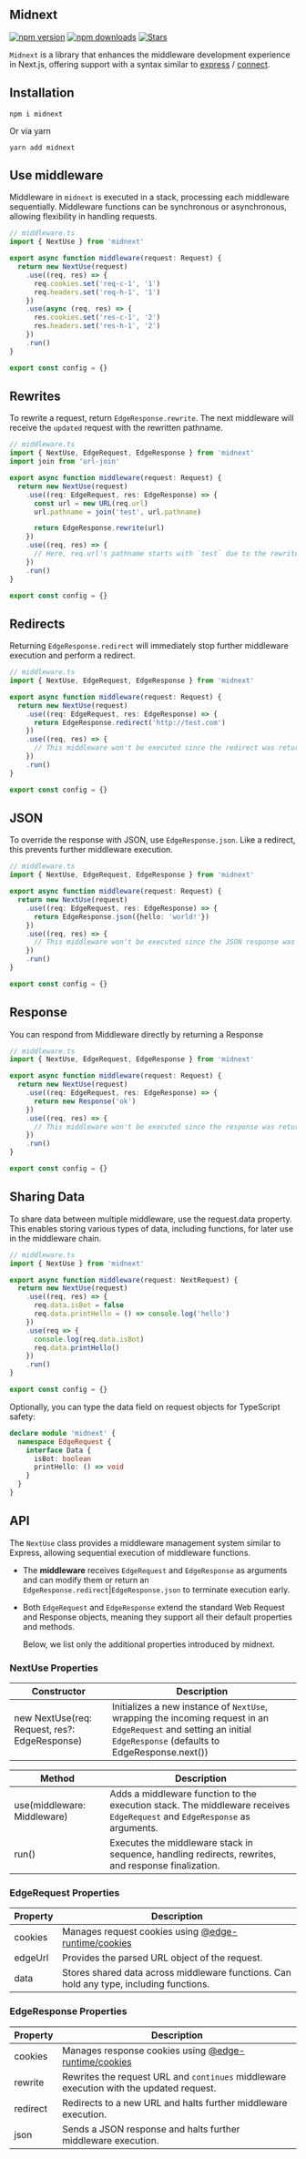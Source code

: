 ## Midnext

[![npm version](https://img.shields.io/npm/v/midnext.svg?style=for-the-badge)](https://www.npmjs.com/package/midnext)
[![npm downloads](https://img.shields.io/npm/dm/midnext.svg?style=for-the-badge)](https://www.npmjs.com/package/midnext)
[![Stars](https://img.shields.io/github/stars/denchiklut/midnext?style=for-the-badge)](https://github.com/denchiklut/midnext)

`Midnext` is a library that enhances the middleware development experience in Next.js, offering support with a syntax
similar to [express](http://npm.im/express) / [connect](https://www.npmjs.com/package/connect).

## Installation

```
npm i midnext
```

Or via yarn

```
yarn add midnext
```

## Use middleware

Middleware in `midnext` is executed in a stack, processing each middleware sequentially. Middleware functions can be
synchronous or asynchronous, allowing flexibility in handling requests.

```typescript
// middleware.ts
import { NextUse } from 'midnext'

export async function middleware(request: Request) {
  return new NextUse(request)
    .use((req, res) => {
      req.cookies.set('req-c-1', '1')
      req.headers.set('req-h-1', '1')
    })
    .use(async (req, res) => {
      res.cookies.set('res-c-1', '2')
      res.headers.set('res-h-1', '2')
    })
    .run()
}

export const config = {}
```

## Rewrites

To rewrite a request, return `EdgeResponse.rewrite`. The next middleware will receive the `updated` request with the
rewritten pathname.

```typescript
// middleware.ts
import { NextUse, EdgeRequest, EdgeResponse } from 'midnext'
import join from 'url-join'

export async function middleware(request: Request) {
  return new NextUse(request)
    .use((req: EdgeRequest, res: EdgeResponse) => {
      const url = new URL(req.url)
      url.pathname = join('test', url.pathname)

      return EdgeResponse.rewrite(url)
    })
    .use((req, res) => {
      // Here, req.url's pathname starts with `test` due to the rewrite above
    })
    .run()
}

export const config = {}
```

## Redirects

Returning `EdgeResponse.redirect` will immediately stop further middleware execution and perform a redirect.

```typescript
// middleware.ts
import { NextUse, EdgeRequest, EdgeResponse } from 'midnext'

export async function middleware(request: Request) {
  return new NextUse(request)
    .use((req: EdgeRequest, res: EdgeResponse) => {
      return EdgeResponse.redirect('http://test.com')
    })
    .use((req, res) => {
      // This middleware won't be executed since the redirect was returned above
    })
    .run()
}

export const config = {}
```

## JSON

To override the response with JSON, use `EdgeResponse.json`. Like a redirect, this prevents further middleware
execution.

```typescript
// middleware.ts
import { NextUse, EdgeRequest, EdgeResponse } from 'midnext'

export async function middleware(request: Request) {
  return new NextUse(request)
    .use((req: EdgeRequest, res: EdgeResponse) => {
      return EdgeResponse.json({hello: 'world!'})
    })
    .use((req, res) => {
      // This middleware won't be executed since the JSON response was returned above
    })
    .run()
}

export const config = {}
```

## Response

You can respond from Middleware directly by returning a Response

```typescript
// middleware.ts
import { NextUse, EdgeRequest, EdgeResponse } from 'midnext'

export async function middleware(request: Request) {
  return new NextUse(request)
    .use((req: EdgeRequest, res: EdgeResponse) => {
      return new Response('ok')
    })
    .use((req, res) => {
      // This middleware won't be executed since the response was returned above
    })
    .run()
}

export const config = {}
```

## Sharing Data

To share data between multiple middleware, use the request.data property. This enables storing various types of data,
including functions, for later use in the middleware chain.

```typescript
// middleware.ts
import { NextUse } from 'midnext'

export async function middleware(request: NextRequest) {
  return new NextUse(request)
    .use((req, res) => {
      req.data.isBot = false
      req.data.printHello = () => console.log('hello')
    })
    .use(req => {
      console.log(req.data.isBot)
      req.data.printHello()
    })
    .run()
}

export const config = {}
```

Optionally, you can type the data field on request objects for TypeScript safety:

```typescript
declare module 'midnext' {
  namespace EdgeRequest {
    interface Data {
      isBot: boolean
      printHello: () => void
    }
  }
}
```

## API

The `NextUse` class provides a middleware management system similar to Express, allowing sequential execution of
middleware functions.

- The **middleware** receives `EdgeRequest` and `EdgeResponse` as arguments and can modify them or return an
  `EdgeResponse.redirect`\|`EdgeResponse.json` to terminate execution early.
- Both `EdgeRequest` and `EdgeResponse` extend the standard Web Request and Response objects, meaning they support all
  their default properties and methods.

  Below, we list only the additional properties introduced by midnext.

### NextUse Properties

| Constructor                                   | Description                                                                                                                                                        |
|-----------------------------------------------|--------------------------------------------------------------------------------------------------------------------------------------------------------------------|
| new NextUse(req: Request, res?: EdgeResponse) | Initializes a new instance of `NextUse`, wrapping the incoming request in an `EdgeRequest` and setting an initial `EdgeResponse` (defaults to EdgeResponse.next()) |

| Method                      | Description                                                                                                               |
|-----------------------------|---------------------------------------------------------------------------------------------------------------------------|
| use(middleware: Middleware) | Adds a middleware function to the execution stack. The middleware receives `EdgeRequest` and `EdgeResponse` as arguments. |
| run()                       | Executes the middleware stack in sequence, handling redirects, rewrites, and response finalization.                       |

### EdgeRequest Properties

| Property | Description                                                                                                |
|----------|------------------------------------------------------------------------------------------------------------|
| cookies  | Manages request cookies using [@edge-runtime/cookies](https://www.npmjs.com/package/@edge-runtime/cookies) |
| edgeUrl  | Provides the parsed URL object of the request.                                                             |
| data     | Stores shared data across middleware functions. Can hold any type, including functions.                    |

### EdgeResponse Properties

| Property | Description                                                                                                 |
|----------|-------------------------------------------------------------------------------------------------------------|
| cookies  | Manages response cookies using [@edge-runtime/cookies](https://www.npmjs.com/package/@edge-runtime/cookies) |
| rewrite  | Rewrites the request URL and `continues` middleware execution with the updated request.                     |
| redirect | Redirects to a new URL and halts further middleware execution.                                              |
| json     | Sends a JSON response and halts further middleware execution.                                               |
